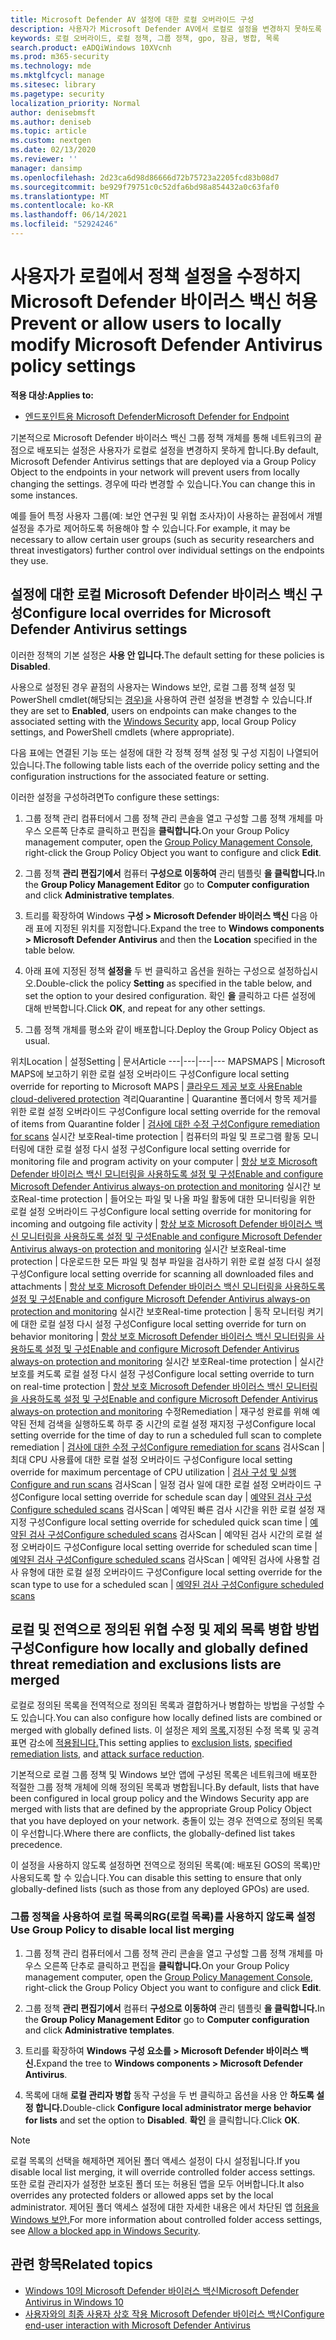 ```yaml
---
title: Microsoft Defender AV 설정에 대한 로컬 오버라이드 구성
description: 사용자가 Microsoft Defender AV에서 로컬로 설정을 변경하지 못하도록 설정하거나 사용하지 않도록 설정
keywords: 로컬 오버라이드, 로컬 정책, 그룹 정책, gpo, 잠금, 병합, 목록
search.product: eADQiWindows 10XVcnh
ms.prod: m365-security
ms.technology: mde
ms.mktglfcycl: manage
ms.sitesec: library
ms.pagetype: security
localization_priority: Normal
author: denisebmsft
ms.author: deniseb
ms.topic: article
ms.custom: nextgen
ms.date: 02/13/2020
ms.reviewer: ''
manager: dansimp
ms.openlocfilehash: 2d23ca6d98d86666d72b75723a2205fcd83b08d7
ms.sourcegitcommit: be929f79751c0c52dfa6bd98a854432a0c63faf0
ms.translationtype: MT
ms.contentlocale: ko-KR
ms.lasthandoff: 06/14/2021
ms.locfileid: "52924246"
---
```

# <a name="prevent-or-allow-users-to-locally-modify-microsoft-defender-antivirus-policy-settings"></a><span data-ttu-id="94945-104">사용자가 로컬에서 정책 설정을 수정하지 Microsoft Defender 바이러스 백신 허용</span><span class="sxs-lookup"><span data-stu-id="94945-104">Prevent or allow users to locally modify Microsoft Defender Antivirus policy settings</span></span>


<span data-ttu-id="94945-105">**적용 대상:**</span><span class="sxs-lookup"><span data-stu-id="94945-105">**Applies to:**</span></span>

- [<span data-ttu-id="94945-106">엔드포인트용 Microsoft Defender</span><span class="sxs-lookup"><span data-stu-id="94945-106">Microsoft Defender for Endpoint</span></span>](/microsoft-365/security/defender-endpoint/)

<span data-ttu-id="94945-107">기본적으로 Microsoft Defender 바이러스 백신 그룹 정책 개체를 통해 네트워크의 끝점으로 배포되는 설정은 사용자가 로컬로 설정을 변경하지 못하게 합니다.</span><span class="sxs-lookup"><span data-stu-id="94945-107">By default, Microsoft Defender Antivirus settings that are deployed via a Group Policy Object to the endpoints in your network will prevent users from locally changing the settings.</span></span> <span data-ttu-id="94945-108">경우에 따라 변경할 수 있습니다.</span><span class="sxs-lookup"><span data-stu-id="94945-108">You can change this in some instances.</span></span>

<span data-ttu-id="94945-109">예를 들어 특정 사용자 그룹(예: 보안 연구원 및 위협 조사자)이 사용하는 끝점에서 개별 설정을 추가로 제어하도록 허용해야 할 수 있습니다.</span><span class="sxs-lookup"><span data-stu-id="94945-109">For example, it may be necessary to allow certain user groups (such as security researchers and threat investigators) further control over individual settings on the endpoints they use.</span></span>

## <a name="configure-local-overrides-for-microsoft-defender-antivirus-settings"></a><span data-ttu-id="94945-110">설정에 대한 로컬 Microsoft Defender 바이러스 백신 구성</span><span class="sxs-lookup"><span data-stu-id="94945-110">Configure local overrides for Microsoft Defender Antivirus settings</span></span>

<span data-ttu-id="94945-111">이러한 정책의 기본 설정은 **사용 안 입니다.**</span><span class="sxs-lookup"><span data-stu-id="94945-111">The default setting for these policies is **Disabled**.</span></span>

<span data-ttu-id="94945-112">사용으로 설정된 경우 끝점의 사용자는 Windows 보안, 로컬 그룹 정책 설정 및 PowerShell cmdlet(해당되는 [경우)을](microsoft-defender-security-center-antivirus.md) 사용하여 관련 설정을 변경할 수 있습니다.</span><span class="sxs-lookup"><span data-stu-id="94945-112">If they are set to **Enabled**, users on endpoints can make changes to the associated setting with the [Windows Security](microsoft-defender-security-center-antivirus.md) app, local Group Policy settings, and PowerShell cmdlets (where appropriate).</span></span>

<span data-ttu-id="94945-113">다음 표에는 연결된 기능 또는 설정에 대한 각 정책 정책 설정 및 구성 지침이 나열되어 있습니다.</span><span class="sxs-lookup"><span data-stu-id="94945-113">The following table lists each of the override policy setting and the configuration instructions for the associated feature or setting.</span></span>

<span data-ttu-id="94945-114">이러한 설정을 구성하려면</span><span class="sxs-lookup"><span data-stu-id="94945-114">To configure these settings:</span></span>

1. <span data-ttu-id="94945-115">그룹 정책 관리 컴퓨터에서 그룹 [](/previous-versions/windows/it-pro/windows-server-2008-R2-and-2008/cc731212(v=ws.11))정책 관리 콘솔을 열고 구성할 그룹 정책 개체를 마우스 오른쪽 단추로 클릭하고 편집을 **클릭합니다.**</span><span class="sxs-lookup"><span data-stu-id="94945-115">On your Group Policy management computer, open the [Group Policy Management Console](/previous-versions/windows/it-pro/windows-server-2008-R2-and-2008/cc731212(v=ws.11)), right-click the Group Policy Object you want to configure and click **Edit**.</span></span>

2. <span data-ttu-id="94945-116">그룹 정책 **관리 편집기에서** 컴퓨터 **구성으로 이동하여** 관리 템플릿 **을 클릭합니다.**</span><span class="sxs-lookup"><span data-stu-id="94945-116">In the **Group Policy Management Editor** go to **Computer configuration** and click **Administrative templates**.</span></span>

3. <span data-ttu-id="94945-117">트리를 확장하여 Windows **구성 > Microsoft Defender 바이러스 백신** 다음 아래  표에 지정된 위치를 지정합니다.</span><span class="sxs-lookup"><span data-stu-id="94945-117">Expand the tree to **Windows components > Microsoft Defender Antivirus** and then the **Location** specified in the table below.</span></span>

4. <span data-ttu-id="94945-118">아래 표에 지정된 정책 **설정을** 두 번 클릭하고 옵션을 원하는 구성으로 설정하십시오.</span><span class="sxs-lookup"><span data-stu-id="94945-118">Double-click the policy **Setting** as specified in the table below, and set the option to your desired configuration.</span></span> <span data-ttu-id="94945-119">확인 **을** 클릭하고 다른 설정에 대해 반복합니다.</span><span class="sxs-lookup"><span data-stu-id="94945-119">Click **OK**, and repeat for any other settings.</span></span>

5. <span data-ttu-id="94945-120">그룹 정책 개체를 평소와 같이 배포합니다.</span><span class="sxs-lookup"><span data-stu-id="94945-120">Deploy the Group Policy Object as usual.</span></span>

<span data-ttu-id="94945-121">위치</span><span class="sxs-lookup"><span data-stu-id="94945-121">Location</span></span> | <span data-ttu-id="94945-122">설정</span><span class="sxs-lookup"><span data-stu-id="94945-122">Setting</span></span> | <span data-ttu-id="94945-123">문서</span><span class="sxs-lookup"><span data-stu-id="94945-123">Article</span></span>
---|---|---|---
<span data-ttu-id="94945-124">MAPS</span><span class="sxs-lookup"><span data-stu-id="94945-124">MAPS</span></span> | <span data-ttu-id="94945-125">Microsoft MAPS에 보고하기 위한 로컬 설정 오버라이드 구성</span><span class="sxs-lookup"><span data-stu-id="94945-125">Configure local setting override for reporting to Microsoft MAPS</span></span> | [<span data-ttu-id="94945-126">클라우드 제공 보호 사용</span><span class="sxs-lookup"><span data-stu-id="94945-126">Enable cloud-delivered protection</span></span>](enable-cloud-protection-microsoft-defender-antivirus.md)
<span data-ttu-id="94945-127">격리</span><span class="sxs-lookup"><span data-stu-id="94945-127">Quarantine</span></span> | <span data-ttu-id="94945-128">Quarantine 폴더에서 항목 제거를 위한 로컬 설정 오버라이드 구성</span><span class="sxs-lookup"><span data-stu-id="94945-128">Configure local setting override for the removal of items from Quarantine folder</span></span> | [<span data-ttu-id="94945-129">검사에 대한 수정 구성</span><span class="sxs-lookup"><span data-stu-id="94945-129">Configure remediation for scans</span></span>](configure-remediation-microsoft-defender-antivirus.md)
<span data-ttu-id="94945-130">실시간 보호</span><span class="sxs-lookup"><span data-stu-id="94945-130">Real-time protection</span></span> | <span data-ttu-id="94945-131">컴퓨터의 파일 및 프로그램 활동 모니터링에 대한 로컬 설정 다시 설정 구성</span><span class="sxs-lookup"><span data-stu-id="94945-131">Configure local setting override for monitoring file and program activity on your computer</span></span> | [<span data-ttu-id="94945-132">항상 보호 Microsoft Defender 바이러스 백신 모니터링을 사용하도록 설정 및 구성</span><span class="sxs-lookup"><span data-stu-id="94945-132">Enable and configure Microsoft Defender Antivirus always-on protection and monitoring</span></span>](configure-real-time-protection-microsoft-defender-antivirus.md)
<span data-ttu-id="94945-133">실시간 보호</span><span class="sxs-lookup"><span data-stu-id="94945-133">Real-time protection</span></span> | <span data-ttu-id="94945-134">들어오는 파일 및 나올 파일 활동에 대한 모니터링을 위한 로컬 설정 오버라이드 구성</span><span class="sxs-lookup"><span data-stu-id="94945-134">Configure local setting override for monitoring for incoming and outgoing file activity</span></span> | [<span data-ttu-id="94945-135">항상 보호 Microsoft Defender 바이러스 백신 모니터링을 사용하도록 설정 및 구성</span><span class="sxs-lookup"><span data-stu-id="94945-135">Enable and configure Microsoft Defender Antivirus always-on protection and monitoring</span></span>](configure-real-time-protection-microsoft-defender-antivirus.md)
<span data-ttu-id="94945-136">실시간 보호</span><span class="sxs-lookup"><span data-stu-id="94945-136">Real-time protection</span></span> | <span data-ttu-id="94945-137">다운로드한 모든 파일 및 첨부 파일을 검사하기 위한 로컬 설정 다시 설정 구성</span><span class="sxs-lookup"><span data-stu-id="94945-137">Configure local setting override for scanning all downloaded files and attachments</span></span> | [<span data-ttu-id="94945-138">항상 보호 Microsoft Defender 바이러스 백신 모니터링을 사용하도록 설정 및 구성</span><span class="sxs-lookup"><span data-stu-id="94945-138">Enable and configure Microsoft Defender Antivirus always-on protection and monitoring</span></span>](configure-real-time-protection-microsoft-defender-antivirus.md)
<span data-ttu-id="94945-139">실시간 보호</span><span class="sxs-lookup"><span data-stu-id="94945-139">Real-time protection</span></span> | <span data-ttu-id="94945-140">동작 모니터링 켜기에 대한 로컬 설정 다시 설정 구성</span><span class="sxs-lookup"><span data-stu-id="94945-140">Configure local setting override for turn on behavior monitoring</span></span> | [<span data-ttu-id="94945-141">항상 보호 Microsoft Defender 바이러스 백신 모니터링을 사용하도록 설정 및 구성</span><span class="sxs-lookup"><span data-stu-id="94945-141">Enable and configure Microsoft Defender Antivirus always-on protection and monitoring</span></span>](configure-real-time-protection-microsoft-defender-antivirus.md)
<span data-ttu-id="94945-142">실시간 보호</span><span class="sxs-lookup"><span data-stu-id="94945-142">Real-time protection</span></span> | <span data-ttu-id="94945-143">실시간 보호를 켜도록 로컬 설정 다시 설정 구성</span><span class="sxs-lookup"><span data-stu-id="94945-143">Configure local setting override to turn on real-time protection</span></span> | [<span data-ttu-id="94945-144">항상 보호 Microsoft Defender 바이러스 백신 모니터링을 사용하도록 설정 및 구성</span><span class="sxs-lookup"><span data-stu-id="94945-144">Enable and configure Microsoft Defender Antivirus always-on protection and monitoring</span></span>](configure-real-time-protection-microsoft-defender-antivirus.md)
<span data-ttu-id="94945-145">수정</span><span class="sxs-lookup"><span data-stu-id="94945-145">Remediation</span></span> | <span data-ttu-id="94945-146">재구성 완료를 위해 예약된 전체 검색을 실행하도록 하루 중 시간의 로컬 설정 재지정 구성</span><span class="sxs-lookup"><span data-stu-id="94945-146">Configure local setting override for the time of day to run a scheduled full scan to complete remediation</span></span> | [<span data-ttu-id="94945-147">검사에 대한 수정 구성</span><span class="sxs-lookup"><span data-stu-id="94945-147">Configure remediation for scans</span></span>](configure-remediation-microsoft-defender-antivirus.md)
<span data-ttu-id="94945-148">검사</span><span class="sxs-lookup"><span data-stu-id="94945-148">Scan</span></span> | <span data-ttu-id="94945-149">최대 CPU 사용률에 대한 로컬 설정 오버라이드 구성</span><span class="sxs-lookup"><span data-stu-id="94945-149">Configure local setting override for maximum percentage of CPU utilization</span></span> | [<span data-ttu-id="94945-150">검사 구성 및 실행</span><span class="sxs-lookup"><span data-stu-id="94945-150">Configure and run scans</span></span>](run-scan-microsoft-defender-antivirus.md)
<span data-ttu-id="94945-151">검사</span><span class="sxs-lookup"><span data-stu-id="94945-151">Scan</span></span> | <span data-ttu-id="94945-152">일정 검사 일에 대한 로컬 설정 오버라이드 구성</span><span class="sxs-lookup"><span data-stu-id="94945-152">Configure local setting override for schedule scan day</span></span> | [<span data-ttu-id="94945-153">예약된 검사 구성</span><span class="sxs-lookup"><span data-stu-id="94945-153">Configure scheduled scans</span></span>](scheduled-catch-up-scans-microsoft-defender-antivirus.md)
<span data-ttu-id="94945-154">검사</span><span class="sxs-lookup"><span data-stu-id="94945-154">Scan</span></span> | <span data-ttu-id="94945-155">예약된 빠른 검사 시간을 위한 로컬 설정 재지정 구성</span><span class="sxs-lookup"><span data-stu-id="94945-155">Configure local setting override for scheduled quick scan time</span></span> | [<span data-ttu-id="94945-156">예약된 검사 구성</span><span class="sxs-lookup"><span data-stu-id="94945-156">Configure scheduled scans</span></span>](scheduled-catch-up-scans-microsoft-defender-antivirus.md)
<span data-ttu-id="94945-157">검사</span><span class="sxs-lookup"><span data-stu-id="94945-157">Scan</span></span> | <span data-ttu-id="94945-158">예약된 검사 시간의 로컬 설정 오버라이드 구성</span><span class="sxs-lookup"><span data-stu-id="94945-158">Configure local setting override for scheduled scan time</span></span> | [<span data-ttu-id="94945-159">예약된 검사 구성</span><span class="sxs-lookup"><span data-stu-id="94945-159">Configure scheduled scans</span></span>](scheduled-catch-up-scans-microsoft-defender-antivirus.md)
<span data-ttu-id="94945-160">검사</span><span class="sxs-lookup"><span data-stu-id="94945-160">Scan</span></span> | <span data-ttu-id="94945-161">예약된 검사에 사용할 검사 유형에 대한 로컬 설정 오버라이드 구성</span><span class="sxs-lookup"><span data-stu-id="94945-161">Configure local setting override for the scan type to use for a scheduled scan</span></span> | [<span data-ttu-id="94945-162">예약된 검사 구성</span><span class="sxs-lookup"><span data-stu-id="94945-162">Configure scheduled scans</span></span>](scheduled-catch-up-scans-microsoft-defender-antivirus.md)

<a id="merge-lists"></a>

## <a name="configure-how-locally-and-globally-defined-threat-remediation-and-exclusions-lists-are-merged"></a><span data-ttu-id="94945-163">로컬 및 전역으로 정의된 위협 수정 및 제외 목록 병합 방법 구성</span><span class="sxs-lookup"><span data-stu-id="94945-163">Configure how locally and globally defined threat remediation and exclusions lists are merged</span></span>

<span data-ttu-id="94945-164">로컬로 정의된 목록을 전역적으로 정의된 목록과 결합하거나 병합하는 방법을 구성할 수도 있습니다.</span><span class="sxs-lookup"><span data-stu-id="94945-164">You can also configure how locally defined lists are combined or merged with globally defined lists.</span></span> <span data-ttu-id="94945-165">이 설정은 제외 [목록,](configure-exclusions-microsoft-defender-antivirus.md)지정된 [](configure-remediation-microsoft-defender-antivirus.md)수정 목록 및 공격 표면 감소에 [적용됩니다.](/windows/security/threat-protection/microsoft-defender-atp/attack-surface-reduction)</span><span class="sxs-lookup"><span data-stu-id="94945-165">This setting applies to [exclusion lists](configure-exclusions-microsoft-defender-antivirus.md), [specified remediation lists](configure-remediation-microsoft-defender-antivirus.md), and [attack surface reduction](/windows/security/threat-protection/microsoft-defender-atp/attack-surface-reduction).</span></span>

<span data-ttu-id="94945-166">기본적으로 로컬 그룹 정책 및 Windows 보안 앱에 구성된 목록은 네트워크에 배포한 적절한 그룹 정책 개체에 의해 정의된 목록과 병합됩니다.</span><span class="sxs-lookup"><span data-stu-id="94945-166">By default, lists that have been configured in local group policy and the Windows Security app are merged with lists that are defined by the appropriate Group Policy Object that you have deployed on your network.</span></span> <span data-ttu-id="94945-167">충돌이 있는 경우 전역으로 정의된 목록이 우선합니다.</span><span class="sxs-lookup"><span data-stu-id="94945-167">Where there are conflicts, the globally-defined list takes precedence.</span></span>

<span data-ttu-id="94945-168">이 설정을 사용하지 않도록 설정하면 전역으로 정의된 목록(예: 배포된 GOS의 목록)만 사용되도록 할 수 있습니다.</span><span class="sxs-lookup"><span data-stu-id="94945-168">You can disable this setting to ensure that only globally-defined lists (such as those from any deployed GPOs) are used.</span></span>

### <a name="use-group-policy-to-disable-local-list-merging"></a><span data-ttu-id="94945-169">그룹 정책을 사용하여 로컬 목록의RG(로컬 목록)를 사용하지 않도록 설정</span><span class="sxs-lookup"><span data-stu-id="94945-169">Use Group Policy to disable local list merging</span></span>

1. <span data-ttu-id="94945-170">그룹 정책 관리 컴퓨터에서 그룹 [](/previous-versions/windows/it-pro/windows-server-2008-R2-and-2008/cc731212(v=ws.11))정책 관리 콘솔을 열고 구성할 그룹 정책 개체를 마우스 오른쪽 단추로 클릭하고 편집을 **클릭합니다.**</span><span class="sxs-lookup"><span data-stu-id="94945-170">On your Group Policy management computer, open the [Group Policy Management Console](/previous-versions/windows/it-pro/windows-server-2008-R2-and-2008/cc731212(v=ws.11)), right-click the Group Policy Object you want to configure and click **Edit**.</span></span>

2. <span data-ttu-id="94945-171">그룹 정책 **관리 편집기에서** 컴퓨터 **구성으로 이동하여** 관리 템플릿 **을 클릭합니다.**</span><span class="sxs-lookup"><span data-stu-id="94945-171">In the **Group Policy Management Editor** go to **Computer configuration** and click **Administrative templates**.</span></span>

3. <span data-ttu-id="94945-172">트리를 확장하여 **Windows 구성 요소를 > Microsoft Defender 바이러스 백신.**</span><span class="sxs-lookup"><span data-stu-id="94945-172">Expand the tree to **Windows components > Microsoft Defender Antivirus**.</span></span>

4. <span data-ttu-id="94945-173">목록에 대해 **로컬 관리자 병합** 동작 구성을 두 번 클릭하고 옵션을 사용 안 **하도록 설정 합니다.**</span><span class="sxs-lookup"><span data-stu-id="94945-173">Double-click **Configure local administrator merge behavior for lists** and set the option to **Disabled**.</span></span> <span data-ttu-id="94945-174">**확인** 을 클릭합니다.</span><span class="sxs-lookup"><span data-stu-id="94945-174">Click **OK**.</span></span>

> [!NOTE]
> <span data-ttu-id="94945-175">로컬 목록의 선택을 해제하면 제어된 폴더 액세스 설정이 다시 설정됩니다.</span><span class="sxs-lookup"><span data-stu-id="94945-175">If you disable local list merging, it will override controlled folder access settings.</span></span> <span data-ttu-id="94945-176">또한 로컬 관리자가 설정한 보호된 폴더 또는 허용된 앱을 모두 어버합니다.</span><span class="sxs-lookup"><span data-stu-id="94945-176">It also overrides any protected folders or allowed apps set by the local administrator.</span></span> <span data-ttu-id="94945-177">제어된 폴더 액세스 설정에 대한 자세한 내용은 에서 차단된 앱 [허용을 Windows 보안.](https://support.microsoft.com/help/4046851/windows-10-allow-blocked-app-windows-security)</span><span class="sxs-lookup"><span data-stu-id="94945-177">For more information about controlled folder access settings, see [Allow a blocked app in Windows Security](https://support.microsoft.com/help/4046851/windows-10-allow-blocked-app-windows-security).</span></span>

## <a name="related-topics"></a><span data-ttu-id="94945-178">관련 항목</span><span class="sxs-lookup"><span data-stu-id="94945-178">Related topics</span></span>

- [<span data-ttu-id="94945-179">Windows 10의 Microsoft Defender 바이러스 백신</span><span class="sxs-lookup"><span data-stu-id="94945-179">Microsoft Defender Antivirus in Windows 10</span></span>](microsoft-defender-antivirus-in-windows-10.md)
- [<span data-ttu-id="94945-180">사용자와의 최종 사용자 상호 작용 Microsoft Defender 바이러스 백신</span><span class="sxs-lookup"><span data-stu-id="94945-180">Configure end-user interaction with Microsoft Defender Antivirus</span></span>](configure-end-user-interaction-microsoft-defender-antivirus.md)
